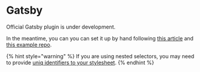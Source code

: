 # Gatsby

Official Gatsby plugin is under development.

In the meantime, you can you can set it up by hand following [this article](https://dev.to/deckstar/gatsby-js-how-to-solve-fouc-when-using-tss-react-and-material-ui-v5-465f) and [this example repo](https://github.com/Deckstar/gatsby-tss-example). &#x20;

{% hint style="warning" %}
If you are using nested selectors, you may need to provide [uniq identifiers to your stylesheet](../nested-selectors.md#ssr).
{% endhint %}
